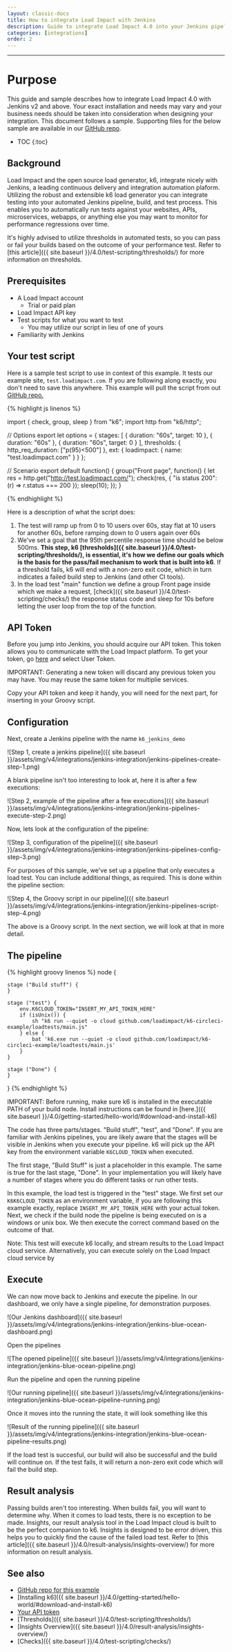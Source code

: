 ```yaml
---
layout: classic-docs
title: How to integrate Load Impact with Jenkins
description: Guide to integrate Load Impact 4.0 into your Jenkins pipeline
categories: [integrations]
order: 2
---
```


***

<h1>Purpose</h1>

This guide and sample describes how to integrate Load Impact 4.0 with Jenkins v2 and above. Your exact installation and needs may vary and your business needs should be taken into consideration when designing your integration. This document follows a sample. Supporting files for the below sample are available in our [GitHub repo](https://github.com/loadimpact/k6-jenkins-example).

- TOC
{:toc}

## Background

Load Impact and the open source load generator, k6, integrate nicely with Jenkins, a leading continuous delivery and integration automation plaform. Utilizing the robust and extensible k6 load generator you can integrate testing into your automated Jenkins pipeline, build, and test process. This enables you to automatically run tests against your websites, APIs, microservices, webapps, or anything else you may want to monitor for performance regressions over time.

It's highly advised to utilize thresholds in automated tests, so you can pass or fail your builds based on the outcome of your performance test. Refer to [this article]({{ site.baseurl }}/4.0/test-scripting/thresholds/) for more information on thresholds.

## Prerequisites

- A Load Impact account
  - Trial or paid plan
- Load Impact API key
- Test scripts for what you want to test
  - You may utilize our script in lieu of one of yours
- Familiarity with Jenkins

## Your test script

Here is a sample test script to use in context of this example. It tests our example site, `test.loadimpact.com`. If you are following along exactly, you don't need to save this anywhere. This example will pull the script from out [GitHub repo.](https://github.com/loadimpact/k6-jenkins-example)

{% highlight js linenos %}

import { check, group, sleep } from "k6";
import http from "k6/http";

// Options
export let options = {
    stages: [
        { duration: "60s", target: 10 },
        { duration: "60s" },
        { duration: "60s", target: 0 }
    ],
    thresholds: {
        http_req_duration: ["p(95)<500"]
    },
    ext: {
        loadimpact: {
            name: "test.loadimpact.com"
        }
    }
};

// Scenario
export default function() {
    group("Front page", function() {
        let res = http.get("http://test.loadimpact.com/");
        check(res, {
            "is status 200": (r) => r.status === 200
        });
        sleep(10);
    });
}

{% endhighlight %}

Here is a description of what the script does:
1. The test will ramp up from 0 to 10 users over 60s, stay flat at 10 users for another 60s, before ramping down to 0 users again over 60s
2. We've set a goal that the 95th percentile response time should be below 500ms. **This step, k6 [thresholds]({{ site.baseurl }}/4.0/test-scripting/thresholds/), is essential, it's how we define our goals which is the basis for the pass/fail mechanism to work that is built into k6**. If a threshold fails, k6 will end with a non-zero exit code, which in turn indicates a failed build step to Jenkins (and other CI tools).
3. In the load test "main" function we define a group Front page inside which we make a request, [check]({{ site.baseurl }}/4.0/test-scripting/checks/) the response status code and sleep for 10s before letting the user loop from the top of the function.



## API Token

Before you jump into Jenkins, you should acquire our API token. This token allows you to communicate with the Load Impact platform. To get your token, go [here](https://app.loadimpact.com/integrations) and select User Token.

IMPORTANT:  Generating a new token will discard any previous token you may have. You may reuse the same token for multiplie services.

Copy your API token and keep it handy, you will need for the next part, for inserting in your Groovy script.

## Configuration

Next, create a Jenkins pipeline with the name `k6_jenkins_demo`

![Step 1, create a jenkins pipeline]({{ site.baseurl }}/assets/img/v4/integrations/jenkins-integration/jenkins-pipelines-create-step-1.png)

A blank pipeline isn't too interesting to look at, here it is after a few executions:

![Step 2, example of the pipeline after a few executions]({{ site.baseurl }}/assets/img/v4/integrations/jenkins-integration/jenkins-pipelines-execute-step-2.png)

Now, lets look at the configuration of the pipeline:

![Step 3, configuration of the pipeline]({{ site.baseurl }}/assets/img/v4/integrations/jenkins-integration/jenkins-pipelines-config-step-3.png)

For purposes of this sample, we've set up a pipeline that only executes a load test. You can include additional things, as required. This is done within the pipeline section:

![Step 4, the Groovy script in our pipeline]({{ site.baseurl }}/assets/img/v4/integrations/jenkins-integration/jenkins-pipelines-script-step-4.png)

The above is a Groovy script. In the next section, we will look at that in more detail.

## The pipeline

{% highlight groovy linenos %}
node {

    stage ("Build stuff") {
    }

    stage ("test") {
        env.K6CLOUD_TOKEN="INSERT_MY_API_TOKEN_HERE"
        if (isUnix()) {
            sh "k6 run --quiet -o cloud github.com/loadimpact/k6-circleci-example/loadtests/main.js"
        } else {
            bat 'k6.exe run --quiet -o cloud github.com/loadimpact/k6-circleci-example/loadtests/main.js'
        }
    }

    stage ("Done") {
    }
}
{% endhighlight %}

IMPORTANT: Before running, make sure k6 is installed in the executable PATH of your build node. Install instructions can be found in [here.]({{ site.baseurl }}/4.0/getting-started/hello-world/#download-and-install-k6)

The code has three parts/stages. "Build stuff", "test", and "Done". If you are familiar with Jenkins pipelines, you are likely aware that the stages will be visible in Jenkins when you execute your pipeline. k6 will pick up the API key from the environment variable `K6CLOUD_TOKEN` when executed.

The first stage, "Build Stuff" is just a placeholder in this example. The same is true for the last stage, "Done". In your implementation you will likely have a number of stages where you do different tasks or run other tests.

In this example, the load test is triggered in the "test" stage. We first set our `K6K6CLOUD_TOKEN` as an environment variable, if you are following this example exactly, replace `INSERT_MY_API_TOKEN_HERE` with your actual token. Next, we check if the build node the pipeline is being executed on is a windows or unix box. We then execute the correct command based on the outcome of that.

Note: This test will execute k6 locally, and stream results to the Load Impact cloud service. Alternatively, you can execute solely on the Load Impact cloud service by

## Execute

We can now move back to Jenkins and execute the pipeline. In our dashboard, we only have a single pipeline, for demonstration purposes.

![Our Jenkins dashboard]({{ site.baseurl }}/assets/img/v4/integrations/jenkins-integration/jenkins-blue-ocean-dashboard.png)

Open the pipelines

![The opened pipeline]({{ site.baseurl }}/assets/img/v4/integrations/jenkins-integration/jenkins-blue-ocean-pipeline.png)

Run the pipeline and open the running pipeline

![Our running pipeline]({{ site.baseurl }}/assets/img/v4/integrations/jenkins-integration/jenkins-blue-ocean-pipeline-running.png)

Once it moves into the running the state, it will look something like this

![Result of the running pipeline]({{ site.baseurl }}/assets/img/v4/integrations/jenkins-integration/jenkins-blue-ocean-pipeline-results.png)

If the load test is succesful, our build will also be successful and the build will continue on. If the test fails, it will return a non-zero exit code which will fail the build step.

## Result analysis

Passing builds aren't too interesting. When builds fail, you will want to determine why. When it comes to load tests, there is no exception to be made. Insights, our result analysis tool in the Load Impact cloud is built to be the perfect companion to k6. Insights is designed to be error driven, this helps you to quickly find the cause of the failed load test. Refer to [this article]({{ site.baseurl }}/4.0/result-analysis/insights-overview/) for more information on result analysis.

## See also
- [GitHub repo for this example](https://github.com/loadimpact/k6-jenkins-example)
- [Installing k6]({{ site.baseurl }}/4.0/getting-started/hello-world/#download-and-install-k6)
- [Your API token](https://app.loadimpact.com/integrations)
- [Thresholds]({{ site.baseurl }}/4.0/test-scripting/thresholds/)
- [Insights Overview]({{ site.baseurl }}/4.0/result-analysis/insights-overview/)
- [Checks]({{ site.baseurl }}/4.0/test-scripting/checks/)
